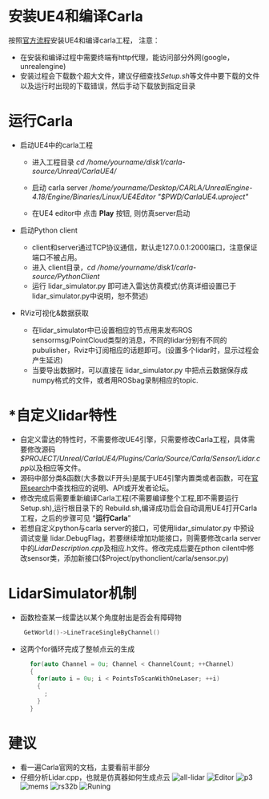 # 安装UE4和编译Carla
按照[官方流程](https://carla.readthedocs.io/en/latest/how_to_build_on_linux/)安装UE4和编译carla工程，
   注意：
   + 在安装和编译过程中需要终端有http代理，能访问部分外网(google，unrealengine) 
   + 安装过程会下载数个超大文件，建议仔细查找*Setup.sh*等文件中要下载的文件以及运行时出现的下载错误，然后手动下载放到指定目录
# 运行Carla
  
  + 启动UE4中的carla工程   
      - 进入工程目录 *cd /home/yourname/disk1/carla-source/Unreal/CarlaUE4/*

      - 启动 carla server */home/yourname/Desktop/CARLA/UnrealEngine-4.18/Engine/Binaries/Linux/UE4Editor "$PWD/CarlaUE4.uproject"*
      - 在UE4 editor中 点击 **Play** 按钮, 则仿真server启动  

  + 启动Python client
      - client和server通过TCP协议通信，默认走127.0.0.1:2000端口，注意保证端口不被占用。
      - 进入 client目录，*cd /home/yourname/disk1/carla-source/PythonClient*
      - 运行 lidar_simulator.py 即可进入雷达仿真模式(仿真详细设置已于lidar_simulator.py中说明，恕不赘述)
  
  + RViz可视化&数据获取
      - 在lidar_simulator中已设置相应的节点用来发布ROS sensormsg/PointCloud类型的消息，不同的lidar分别有不同的pubulisher，Rviz中订阅相应的话题即可。(设置多个lidar时，显示过程会产生延迟)
      - 当要导出数据时，可以直接在 lidar_simulator.py 中把点云数据保存成numpy格式的文件，或者用ROSbag录制相应的topic.
# *自定义lidar特性
+ 自定义雷达的特性时，不需要修改UE4引擎，只需要修改Carla工程，具体需要修改源码 *$PROJECT/Unreal/CarlaUE4/Plugins/Carla/Source/Carla/Sensor/Lidar.cpp*以及相应等文件。
+ 源码中部分类&函数(大多数以F开头)是属于UE4引擎内置类或者函数，可在[官网search](https://www.unrealengine.com/en-US/bing-search?keyword=&offset=0&filter=All)中查找相应的说明、API或开发者论坛。
+ 修改完成后需要重新编译Carla工程(不需要编译整个工程,即不需要运行 Setup.sh),运行根目录下的 Rebuild.sh,编译成功后会自动调用UE4打开Carla工程，之后的步骤可见 “**运行Carla**”
+ 若想自定义python与carla server的接口，可使用lidar_simulator.py 中预设调试变量
lidar.DebugFlag，若要继续增加功能接口，则需要修改carla server中的*LidarDescription.cpp*及相应.h文件。修改完成后要在pthon cilent中修改sensor类，添加新接口($Project/pythonclient/carla/sensor.py)

# LidarSimulator机制
+ 函数检查某一线雷达以某个角度射出是否会有障碍物
   ```c++
    GetWorld()->LineTraceSingleByChannel()
    ```


+ 这两个for循环完成了整帧点云的生成
```c++
      for(auto Channel = 0u; Channel < ChannelCount; ++Channel)
      {
        for(auto i = 0u; i < PointsToScanWithOneLaser; ++i)
        {
          ;
        }
      }
```

 # 建议
 + 看一遍Carla官网的文档，主要看前半部分
 + 仔细分析Lidar.cpp，也就是仿真器如何生成点云
 ![all-lidar](https://github.com/Super-Tree/LidarSimulator/blob/master/pics/all-lidar.png)
 ![Editor](https://github.com/Super-Tree/LidarSimulator/blob/master/pics/UE4_EDITOR.png)
 ![p3](https://github.com/Super-Tree/LidarSimulator/blob/master/pics/P3.png)
 ![mems](https://github.com/Super-Tree/LidarSimulator/blob/master/pics/mems.png)
 ![rs32b](https://github.com/Super-Tree/LidarSimulator/blob/master/pics/RS32b.png)
 ![Runing](https://github.com/Super-Tree/LidarSimulator/blob/master/pics/runing_time.png)


  
